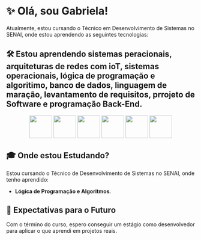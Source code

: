 # ✨ Olá, sou Gabriela!

Atualmente, estou cursando o Técnico em Desenvolvimento de Sistemas no SENAI, onde estou aprendendo as seguintes tecnologias:

## 🛠️ Estou aprendendo sistemas peracionais, arquiteturas de redes com ioT, sistemas operacionais, lógica de programação e algoritimo, banco de dados, linguagem de maração, levantamento de requisitos, prrojeto de Software e programação Back-End.



<div align="center">
  <img src="https://cdn.jsdelivr.net/gh/devicons/devicon/icons/javascript/javascript-original.svg" width="60" />
  <img src="https://cdn.jsdelivr.net/gh/devicons/devicon/icons/html5/html5-original.svg" width="60" />
  <img src="https://cdn.jsdelivr.net/gh/devicons/devicon/icons/css3/css3-original.svg" width="60" />
  <img src="https://cdn.jsdelivr.net/gh/devicons/devicon/icons/nodejs/nodejs-original.svg" width="60" />
  <img src="https://cdn.jsdelivr.net/gh/devicons/devicon/icons/react/react-original.svg" width="60" />
  <img src="https://cdn.jsdelivr.net/gh/devicons/devicon/icons/postgresql/postgresql-original.svg" width="60" />
</div>


## 🎓 Onde estou Estudando?

Estou cursando o Técnico de Desenvolvimento de Sistemas no SENAI, onde tenho aprendido:
- **Lógica de Programação e Algoritmos**.


## 🎯 Expectativas para o Futuro

Com o término do curso, espero conseguir um estágio como desenvolvedor para aplicar o que aprendi em projetos reais. 

